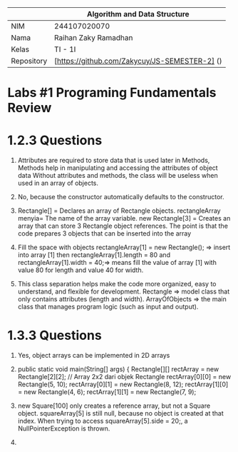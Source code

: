 |  | Algorithm and Data Structure |
|--|--|
| NIM | 244107020070 |
| Nama | Raihan Zaky Ramadhan |
| Kelas | TI - 1I |
| Repository | [https://github.com/Zakycuy/JS-SEMESTER-2] () |

# Labs #1 Programing Fundamentals Review

# 1.2.3 Questions

1. Attributes are required to store data that is used later in Methods,
Methods help in manipulating and accessing the attributes of object data
Without attributes and methods, the class will be useless when used in an array of objects.

2. No, because the constructor automatically defaults to the constructor.

3. Rectangle[]   = Declares an array of Rectangle objects.
rectangleArray   menyia= The name of the array variable.
new Rectangle[3] = Creates an array that can store 3 Rectangle object references.
The point is that the code prepares 3 objects that can be inserted into the array

4. Fill the space with objects
rectangleArray[1] = new Rectangle(); => insert into array [1] then 
rectangleArray[1].length = 80 and rectangleArray[1].width = 40;=> means fill the value of array [1] with value 80 for length and value 40 for width.

5. This class separation helps make the code more organized, easy to understand, and flexible for development.
Rectangle => model class that only contains attributes (length and width).
ArrayOfObjects => the main class that manages program logic (such as input and output).

# 1.3.3 Questions

1. Yes, object arrays can be implemented in 2D arrays

2. public static void main(String[] args) {
        Rectangle[][] rectArray = new Rectangle[2][2]; // Array 2x2 dari objek Rectangle
        rectArray[0][0] = new Rectangle(5, 10);
        rectArray[0][1] = new Rectangle(8, 12);
        rectArray[1][0] = new Rectangle(4, 6);
        rectArray[1][1] = new Rectangle(7, 9);

3. new Square[100] only creates a reference array, but not a Square object.
squareArray[5] is still null, because no object is created at that index.
When trying to access squareArray[5].side = 20;, a NullPointerException is thrown.

4. 

